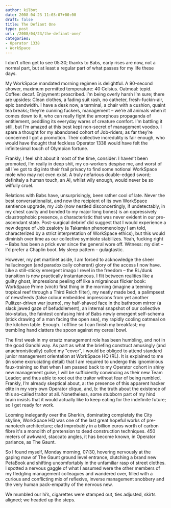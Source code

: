 ```yaml
---
author: kilbot
date: 2008-04-23 11:03:07+00:00
draft: false
title: The Defiant One
type: post
url: /2008/04/23/the-defiant-one/
categories:
- Operator 1338
- WorkSpace
---
```


I don’t often get to see 05:30; thanks to Babs, early rises are now, not a normal part, but at least a regular part of what passes for my life these days.

My WorkSpace mandated morning regimen is delightful. A 90-second shower, maximum permitted temperature: 40 Celsius. Oatmeal: tepid. Coffee: decaf. Enjoyment: proscribed. I’m being overly harsh I’m sure; there are upsides: Clean clothes, a fading suit rash, no catheter, fresh-fuckin-air, epic bandwidth. I have a desk now, a terminal, a chair with a cushion, quaint tea breaks; they’re cunning fuckers, management – we’re all animals when it comes down to it, who can really fight the amorphous propaganda of entitlement, peddling its everyday wares of creature comfort. I’m battling it still, but I’m amazed at this best kept non-secret of management voodoo. I spare a thought for my abandoned cohort of Job-riders; as far they’re concerned I got a promotion. Their collective incredulity is fair enough, who would have thought that feckless Operator 1338 would have felt the infinitesimal touch of Olympian fortune.

Frankly, I feel shit about it most of the time, consider: I haven’t been promoted, I’m really in deep shit, my co-workers despise me, and worst of all I’ve got to dig into their frail privacy to find some notional WorkSpace mole who may not even exist. A truly nefarious double-edged sword; definitely a human touch, an AI, whilst wily enough, would never be so wilfully cruel.

Relations with Babs have, unsurprisingly, been rather cool of late. Never the best conversationalist, and now the recipient of its own WorkSpace sentience upgrade, my Job (now nestled disconcertingly, if undetectably, in my chest cavity and bonded to my major long bones) is an oppressively claustrophobic presence, a characteristic that was never evident in our pre-ascendant state. Post-surgical debrief did suggest that I would experience a new degree of Job zealotry (a Takamian phenomenology I am told, characterized by a strict interpretation of WorkSpace ethics), but this would diminish over time as our collective symbiote stabilizes. Yeah, fucking right – Babs has been a prick ever since the general wore off. Witness: my diet – I'd prefer a Chaplin boot. My sleep pattern – gulagtastic.

However, my pet martinet aside, I am forced to acknowledge the sheer hallucinogen (and paradoxically coherent) glory of the access I now have. Like a still-sticky emergent imago I revel in the freedom – the RL/dunk transition is now practically instantaneous. I flit between realities like a guilty ghost, impressions peeling off like a migrainous flicker book: WorkSpace Prime (virch) first thing in the morning (imagine a teeming tropical reef through a Third Reich filter), my neatly made bed, a palimpsest of newsfeeds (false colour embedded impressions from yet another Pulitzer-driven war journo), my half-shaved face in the bathroom mirror (a slack jawed gaze of befuddlement), an internal snapshot of our collective bio-status, the faintest confusing hint of Babs newly emergent self-schema (stick drawing of a man facing the open sea), my rapidly cooling oatmeal on the kitchen table. Enough. I offline so I can finish my breakfast; my trembling hand clatters the spoon against my cereal bowl.

The first week in my ersatz management role has been humbling, and not in the good Gandhi way. As part as what the briefing construct amusingly (and anachronistically) called my "cover", I would be obliged to attend standard junior management orientation at WorkSpace HQ (RL). It is explained to me (in some excruciating detail) that I am required to undergo this ignominious faux-training so that when I am passed back to my Operator cohort in shiny new management guise, I will be sufficiently convincing as their new Team Leader; and thus able to root out the traitor without fear of being rumbled. Frankly, I’m already skeptical about, a: the presence of this apparent hacker elite in my very own Operator clique, and, b: the truth about the existence of this so-called traitor at all. Nonetheless, some stubborn part of my hind brain insists that it would actually like to keep eating for the indefinite future; so I get ready for work.

Looming inelegantly over the Gherkin, dominating completely the City skyline, WorkSpace HQ was one of the last great hopeful works of pre-nanotech architecture; clad improbably in a billion euros worth of carbon fibre it's a monolith of pretension to dead construction techniques. 450 meters of awkward, staccato angles, it has become known, in Operator parlance, as The Gaunt.

So I found myself, Monday morning, 07:30, hovering nervously at the gaping maw of The Gaunt ground level entrance, clutching a brand new PetaBook and shifting uncomfortably in the unfamiliar rasp of street clothes. I spotted a nervous gaggle of what I assumed were the other members of my fledgling management colleagues and wandered over, filled with a curious and conflicting mix of reflexive, inverse management snobbery and the very human pack-empathy of the nervous new.

We mumbled our hi’s, cigarettes were stamped out, ties adjusted, skirts aligned; we headed up the steps.
